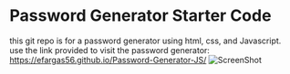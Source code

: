 # Password Generator Starter Code
this git repo is for a password generator using html, css, and Javascript.
use the link provided to visit the password generator:
 https://efargas56.github.io/Password-Generator-JS/
  ![ScreenShot](pgenerator.png)
